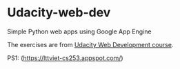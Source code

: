 Udacity-web-dev
===============

Simple Python web apps using Google App Engine

The exercises are from [Udacity Web Development course](https://www.udacity.com/course/cs253).

PS1: (https://lttviet-cs253.appspot.com/)
